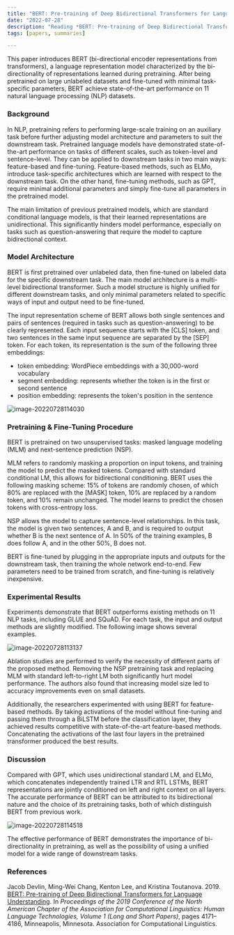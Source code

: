 ```yaml
---
title: "BERT: Pre-training of Deep Bidirectional Transformers for Language Understanding"
date: "2022-07-28"
description: "Reading *BERT: Pre-training of Deep Bidirectional Transformers for Language Understanding*"
tags: [papers, summaries]

---
```


This paper introduces BERT (bi-directional encoder representations from transformers), a language representation model characterized by the bi-directionality of representations learned during pretraining. After being pretrained on large unlabeled datasets and fine-tuned with minimal task-specific parameters, BERT achieve state-of-the-art performance on 11 natural language processing (NLP) datasets.



### Background

In NLP, pretraining refers to performing large-scale training on an auxiliary task before further adjusting model architecture and parameters to suit the downstream task. Pretrained language models have demonstrated state-of-the-art performance on tasks of different scales, such as token-level and sentence-level. They can be applied to downstream tasks in two main ways: feature-based and fine-tuning. Feature-based methods, such as ELMo, introduce task-specific architectures which are learned with respect to the downstream task. On the other hand, fine-tuning methods, such as GPT, require minimal additional parameters and simply fine-tune all parameters in the pretrained model.

The main limitation of previous pretrained models, which are standard conditional language models, is that their learned representations are unidirectional. This significantly hinders model performance, especially on tasks such as question-answering that require the model to capture bidirectional context.



### Model Architecture

BERT is first pretrained over unlabeled data, then fine-tuned on labeled data for the specific downstream task. The main model architecture is a multi-level bidirectional transformer. Such a model structure is highly unified for different downstream tasks, and only minimal parameters related to specific ways of input and output need to be fine-tuned.

The input representation scheme of BERT allows both single sentences and pairs of sentences (required in tasks such as question-answering) to be clearly represented. Each input sequence starts with the [CLS] token, and two sentences in the same input sequence are separated by the [SEP] token. For each token, its representation is the sum of the following three embeddings:

- token embedding: WordPiece embeddings with a 30,000-word vocabulary
- segment embedding: represents whether the token is in the first or second sentence
- position embedding: represents the token's position in the sentence

![image-20220728114030](/images/20220728114030.png)



### Pretraining & Fine-Tuning Procedure

BERT is pretrained on two unsupervised tasks: masked language modeling (MLM) and next-sentence prediction (NSP).

MLM refers to randomly masking a proportion on input tokens, and training the model to predict the masked tokens. Compared with standard conditional LM, this allows for bidirectional conditioning. BERT uses the following masking scheme: 15% of tokens are randomly chosen, of which 80% are replaced with the [MASK] token, 10% are replaced by a random token, and 10% remain unchanged. The model learns to predict the chosen tokens with cross-entropy loss.

NSP allows the model to capture sentence-level relationships. In this task, the model is given two sentences, A and B, and is required to output whether B is the next sentence of A. In 50% of the training examples, B does follow A, and in the other 50%, B does not.

BERT is fine-tuned by plugging in the appropriate inputs and outputs for the downstream task, then training the whole network end-to-end. Few parameters need to be trained from scratch, and fine-tuning is relatively inexpensive.



### Experimental Results

Experiments demonstrate that BERT outperforms existing methods on 11 NLP tasks, including GLUE and SQuAD. For each task, the input and output methods are slightly modified. The following image shows several examples.

![image-20220728113137](/images/20220728113137.png)

Ablation studies are performed to verify the necessity of different parts of the proposed method. Removing the NSP pretraining task and replacing MLM with standard left-to-right LM both significantly hurt model performance. The authors also found that increasing model size led to accuracy improvements even on small datasets.

Additionally, the researchers experimented with using BERT for feature-based methods. By taking activations of the model without fine-tuning and passing them through a BiLSTM before the classification layer, they achieved results competitive with state-of-the-art feature-based methods. Concatenating the activations of the last four layers in the pretrained transformer produced the best results.



### Discussion

Compared with GPT, which uses unidirectional standard LM, and ELMo, which concatenates independently trained LTR and RTL LSTMs, BERT representations are jointly conditioned on left and right context on all layers. The accurate performance of BERT can be attributed to its bidirectional nature and the choice of its pretraining tasks, both of which distinguish BERT from previous work.

![image-20220728114518](/images/20220728114518.png)

The effective performance of BERT demonstrates the importance of bi-directionality in pretraining, as well as the possibility of using a unified model for a wide range of downstream tasks.



### References

Jacob Devlin, Ming-Wei Chang, Kenton Lee, and Kristina Toutanova. 2019. [BERT: Pre-training of Deep Bidirectional Transformers for Language Understanding](https://aclanthology.org/N19-1423). In *Proceedings of the 2019 Conference of the North American Chapter of the Association for Computational Linguistics: Human Language Technologies, Volume 1 (Long and Short Papers)*, pages 4171–4186, Minneapolis, Minnesota. Association for Computational Linguistics.
